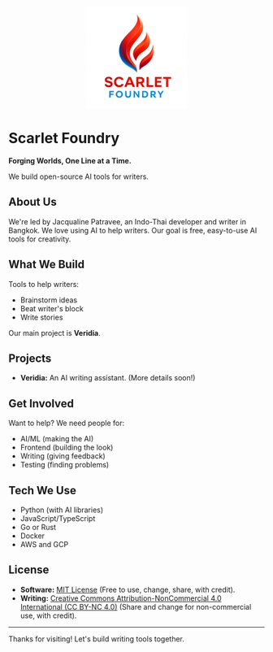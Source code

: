 <p align="center">
  <img src="https://raw.githubusercontent.com/ScarletFoundry/.github/main/logo.png" alt="Scarlet Foundry Logo" width="200px" height="auto">
</p>

# Scarlet Foundry

**Forging Worlds, One Line at a Time.**

We build open-source AI tools for writers.

## About Us

We're led by Jacqualine Patravee, an Indo-Thai developer and writer in Bangkok. We love using AI to help writers. Our goal is free, easy-to-use AI tools for creativity.

## What We Build

Tools to help writers:

*   Brainstorm ideas
*   Beat writer's block
*   Write stories

Our main project is **Veridia**.

## Projects

*   **Veridia:** An AI writing assistant. (More details soon!)

## Get Involved

Want to help? We need people for:

*   AI/ML (making the AI)
*   Frontend (building the look)
*   Writing (giving feedback)
*   Testing (finding problems)

## Tech We Use

*   Python (with AI libraries)
*   JavaScript/TypeScript
*   Go or Rust
*   Docker
*   AWS and GCP

## License

*   **Software:** [MIT License](LICENSE) (Free to use, change, share, with credit).
*   **Writing:** [Creative Commons Attribution-NonCommercial 4.0 International (CC BY-NC 4.0)](http://creativecommons.org/licenses/by-nc/4.0/) (Share and change for non-commercial use, with credit).

---

Thanks for visiting! Let's build writing tools together.
